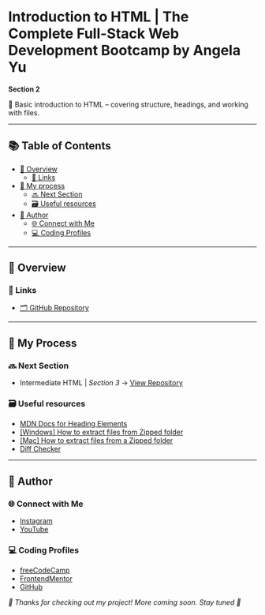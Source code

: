 # Introduction to HTML | The Complete Full-Stack Web Development Bootcamp by Angela Yu

**Section 2**

📘 Basic introduction to HTML – covering structure, headings, and working with files.

---

## 📚 Table of Contents
- [🔎 Overview](#-overview)
  - [🔗 Links](#-links)
- [🧠 My process](#-my-process)
  - [🔜 Next Section](#-next-section)
  - [🗃️ Useful resources](#️-useful-resources)
- [👤 Author](#-author)
  - [🌐 Connect with Me](#-connect-with-me)
  - [💻 Coding Profiles](#-coding-profiles)

---

## 🔎 Overview

### 🔗 Links

- [🗂️ GitHub Repository](https://github.com/DalaScript/introduction-to-html)

---

## 🧠 My Process

### 🔜 Next Section

- Intermediate HTML | *Section 3* → [View Repository](https://github.com/DalaScript/intermediate-html)

### 🗃️ Useful resources

- [MDN Docs for Heading Elements](https://developer.mozilla.org/en-US/docs/Web/HTML/Reference/Elements/Heading_Elements)
- [[Windows] How to extract files from Zipped folder](https://pureinfotech.com/extract-zip-file-windows-11-10/)
- [[Mac] How to extract files from a Zipped folder](https://support.apple.com/en-gb/guide/mac-help/mchlp2528/mac)
- [Diff Checker](https://www.diffchecker.com/)

---

## 👤 Author

### 🌐 Connect with Me

- [Instagram](https://www.instagram.com/DalaScript)
- [YouTube](https://www.youtube.com/@DalaScript)

### 💻 Coding Profiles

- [freeCodeCamp](https://www.freecodecamp.org/DalaScript)
- [FrontendMentor](https://www.frontendmentor.io/profile/DalaScript)
- [GitHub](https://github.com/DalaScript)

*🙌 Thanks for checking out my project! More coming soon. Stay tuned 🚀*